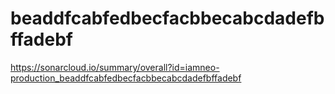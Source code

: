 # beaddfcabfedbecfacbbecabcdadefbffadebf
https://sonarcloud.io/summary/overall?id=iamneo-production_beaddfcabfedbecfacbbecabcdadefbffadebf
